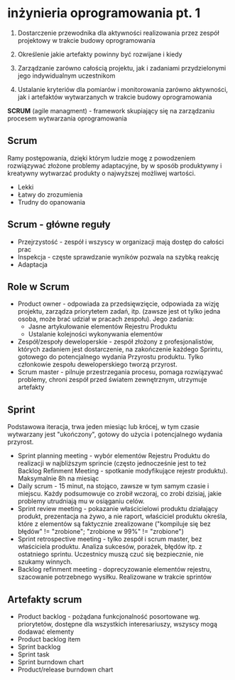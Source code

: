 # inżynieria oprogramowania pt. 1

1. Dostarczenie przewodnika dla aktywności realizowania przez zespół projektowy w trakcie budowy oprogramowania

2. Określenie jakie artefakty powinny być rozwijane i kiedy

3. Zarządzanie zarówno całością projektu, jak i zadaniami przydzielonymi jego indywidualnym uczestnikom

4. Ustalanie kryteriów dla pomiarów i monitorowania zarówno aktywności, jak i artefaktów wytwarzanych w trakcie budowy oprogramowania

**SCRUM** (agile managment) - framework skupiający się na zarządzaniu procesem wytwarzania oprogramowania

## Scrum

Ramy postępowania, dzięki którym ludzie mogę z powodzeniem rozwiązywać złożone problemy adaptacyjne, by w sposób produktywny i kreatywny wytwarzać produkty o najwyższej możliwej wartości.

- Lekki
- Łatwy do zrozumienia
- Trudny do opanowania

## Scrum - główne reguły

- Przejrzystość - zespół i wszyscy w organizacji mają dostęp do całości prac
- Inspekcja - częste sprawdzanie wyników pozwala na szybką reakcję
- Adaptacja

## Role w Scrum

- Product owner - odpowiada za przedsięwzięcie, odpowiada za wizję projektu, zarządza priorytetem zadań, itp. (zawsze jest ot tylko jedna osoba, może brać udział w pracach zespołu). Jego zadania:
  - Jasne artykułowanie elementów Rejestru Produktu
  - Ustalanie kolejności wykonywania elementów
- Zespół/zespoły deweloperskie - zespół złożony z profesjonalistów, których zadaniem jest dostarczenie, na zakończenie każdego Sprintu, gotowego do potencjalnego wydania Przyrostu produktu. Tylko członkowie zespołu deweloperskiego tworzą przyrost.
- Scrum master - pilnuje przestrzegania procesu, pomaga rozwiązywać problemy, chroni zespół przed światem zewnętrznym, utrzymuje artefakty

## Sprint

Podstawowa iteracja, trwa jeden miesiąc lub krócej, w tym czasie wytwarzany jest "ukończony", gotowy do użycia i potencjalnego wydania przyrost.

- Sprint planning meeting - wybór elementów Rejestru Produktu do realizacji w najbliższym sprincie (często jednocześnie jest to też Backlog Refinment Meeting - spotkanie modyfikujące rejestr produktu). Maksymalnie 8h na miesiąc
- Daily scrum - 15 minut, na stojąco, zawsze w tym samym czasie i miejscu. Każdy podsumowuje co zrobił wczoraj, co zrobi dzisiaj, jakie problemy utrudniają mu w osiąganiu celów.
- Sprint review meeting - pokazanie właścicielowi produktu działający produkt, prezentacja na żywo, a nie raport, właściciel produktu określa, które z elementów są faktycznie zrealizowane ("kompiluje się bez błędów" != "zrobione"; "zrobione w 99%" != "zrobione")
- Sprint retrospective meeting - tylko zespół i scrum master, bez właściciela produktu. Analiza sukcesów, porażek, błędów itp. z ostatniego sprintu. Uczestnicy muszą czuć się bezpiecznie, nie szukamy winnych.
- Backlog refinment meeting - doprecyzowanie elementów rejestru, szacowanie potrzebnego wysiłku. Realizowane w trakcie sprintów

## Artefakty scrum

- Product backlog - pożądana funkcjonalność posortowane wg. priorytetów, dostępne dla wszystkich interesariuszy, wszyscy mogą dodawać elementy
- Product backlog item
- Sprint backlog
- Sprint task
- Sprint burndown chart
- Product/release burndown chart
